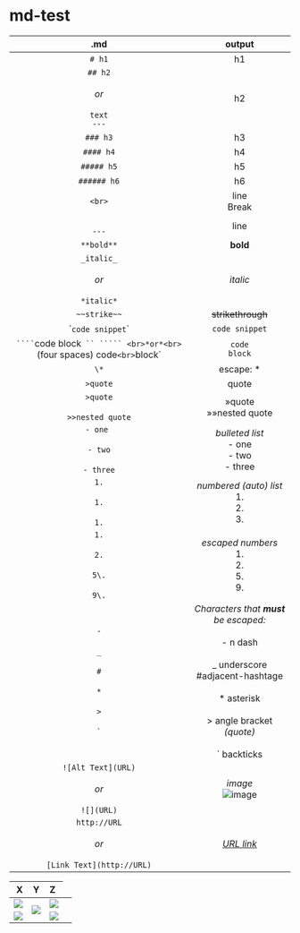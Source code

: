 # md-test

.md | output
:---:|:---:
`# h1`|h1
`## h2`<br><br>*or*<br><br>`text`<br>`---`|h2
`### h3`|h3
`#### h4`|h4
`##### h5`|h5
`###### h6`|h6
`<br>`|line<br>Break
<br>`---`|line
`**bold**`|**bold**
`_italic_`<br><br>*or*<br><br>`*italic*` |*italic*
`~~strike~~`|~~strikethrough~~
\``code snippet`\`|`code snippet`
` ```` `code block` `` ````` <br>*or*<br>` ` ` ` ` ` ` ` `(four spaces) code`<br>`block`|```code```<br>```block```
`\*`|escape: *
`>quote`| quote
`>quote`<br><br>`>>nested quote`|»quote<br>»»nested quote
`- one `<br><br>`- two`<br><br>`- three`| _bulleted list_<br>- one<br>- two<br>- three
`1.`<br><br>`1.`<br><br>`1.`|_numbered (auto) list_<br>1.<br>2.<br>3.
`1.`<br><br>`2.`<br><br>`5\.`<br><br>`9\.`|_escaped numbers_<br>1.<br>2.<br>5.<br>9.
`-`<br><br>`_`<br><br>`#`<br><br>`*`<br><br>`>`<br><br>``` ` ```| _Characters that **must** be escaped:_<br><br>\- n dash<br><br>\_ underscore<br>#adjacent-hashtage<br><br>\* asterisk<br><br>\> angle bracket _(quote)_<br><br>\` backticks
`![Alt Text](URL)`<br><br> *or* <br><br>`![](URL)`| _image_<br> ![image](https://placeimg.com/300/150/any)
`http://URL`<br><br> *or* <br><br>`[Link Text](http://URL)`|[_URL link_]()

X|Y|Z
---:|:---:|:---
![](https://placeimg.com/125/100/a)<td rowspan=2>![](https://placeimg.com/125/225/any)|![](https://placeimg.com/125/100/b)
![](https://placeimg.com/125/100/c)|![](https://placeimg.com/125/100/d)
